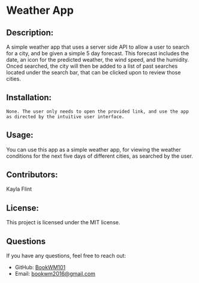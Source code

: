 # Weather App

## Description:
A simple weather app that uses a server side API to allow a user to search for a city, and be given a simple 5 day forecast. This forecast includes the date, an icon for the predicted weather, the wind speed, and the humidity. Onced searched, the city will then be added to a list of past searches located under the search bar, that can be clicked upon to review those cities.

## Installation:
```
None. The user only needs to open the provided link, and use the app as directed by the intuitive user interface.
```

## Usage:
You can use this app as a simple weather app, for viewing the weather conditions for the next five days of different cities, as searched by the user.

## Contributors:
Kayla Flint

## License:
This project is licensed under the MIT license.


## Questions
If you have any questions, feel free to reach out:
- GitHub: [BookWM101](https://github.com/BookWM101)
- Email: bookwm2016@gmail.com